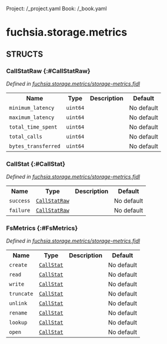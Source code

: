 Project: /_project.yaml
Book: /_book.yaml

# fuchsia.storage.metrics




## **STRUCTS**

### CallStatRaw {:#CallStatRaw}
*Defined in [fuchsia.storage.metrics/storage-metrics.fidl](https://fuchsia.googlesource.com/fuchsia/+/master/zircon/system/fidl/fuchsia-storage-metrics/storage-metrics.fidl#10)*





<table>
    <tr><th>Name</th><th>Type</th><th>Description</th><th>Default</th></tr><tr>
            <td><code>minimum_latency</code></td>
            <td>
                <code>uint64</code>
            </td>
            <td></td>
            <td>No default</td>
        </tr><tr>
            <td><code>maximum_latency</code></td>
            <td>
                <code>uint64</code>
            </td>
            <td></td>
            <td>No default</td>
        </tr><tr>
            <td><code>total_time_spent</code></td>
            <td>
                <code>uint64</code>
            </td>
            <td></td>
            <td>No default</td>
        </tr><tr>
            <td><code>total_calls</code></td>
            <td>
                <code>uint64</code>
            </td>
            <td></td>
            <td>No default</td>
        </tr><tr>
            <td><code>bytes_transferred</code></td>
            <td>
                <code>uint64</code>
            </td>
            <td></td>
            <td>No default</td>
        </tr>
</table>

### CallStat {:#CallStat}
*Defined in [fuchsia.storage.metrics/storage-metrics.fidl](https://fuchsia.googlesource.com/fuchsia/+/master/zircon/system/fidl/fuchsia-storage-metrics/storage-metrics.fidl#40)*





<table>
    <tr><th>Name</th><th>Type</th><th>Description</th><th>Default</th></tr><tr>
            <td><code>success</code></td>
            <td>
                <code><a class='link' href='../fuchsia.storage.metrics/index.html#CallStatRaw'>CallStatRaw</a></code>
            </td>
            <td></td>
            <td>No default</td>
        </tr><tr>
            <td><code>failure</code></td>
            <td>
                <code><a class='link' href='../fuchsia.storage.metrics/index.html#CallStatRaw'>CallStatRaw</a></code>
            </td>
            <td></td>
            <td>No default</td>
        </tr>
</table>

### FsMetrics {:#FsMetrics}
*Defined in [fuchsia.storage.metrics/storage-metrics.fidl](https://fuchsia.googlesource.com/fuchsia/+/master/zircon/system/fidl/fuchsia-storage-metrics/storage-metrics.fidl#50)*





<table>
    <tr><th>Name</th><th>Type</th><th>Description</th><th>Default</th></tr><tr>
            <td><code>create</code></td>
            <td>
                <code><a class='link' href='../fuchsia.storage.metrics/index.html#CallStat'>CallStat</a></code>
            </td>
            <td></td>
            <td>No default</td>
        </tr><tr>
            <td><code>read</code></td>
            <td>
                <code><a class='link' href='../fuchsia.storage.metrics/index.html#CallStat'>CallStat</a></code>
            </td>
            <td></td>
            <td>No default</td>
        </tr><tr>
            <td><code>write</code></td>
            <td>
                <code><a class='link' href='../fuchsia.storage.metrics/index.html#CallStat'>CallStat</a></code>
            </td>
            <td></td>
            <td>No default</td>
        </tr><tr>
            <td><code>truncate</code></td>
            <td>
                <code><a class='link' href='../fuchsia.storage.metrics/index.html#CallStat'>CallStat</a></code>
            </td>
            <td></td>
            <td>No default</td>
        </tr><tr>
            <td><code>unlink</code></td>
            <td>
                <code><a class='link' href='../fuchsia.storage.metrics/index.html#CallStat'>CallStat</a></code>
            </td>
            <td></td>
            <td>No default</td>
        </tr><tr>
            <td><code>rename</code></td>
            <td>
                <code><a class='link' href='../fuchsia.storage.metrics/index.html#CallStat'>CallStat</a></code>
            </td>
            <td></td>
            <td>No default</td>
        </tr><tr>
            <td><code>lookup</code></td>
            <td>
                <code><a class='link' href='../fuchsia.storage.metrics/index.html#CallStat'>CallStat</a></code>
            </td>
            <td></td>
            <td>No default</td>
        </tr><tr>
            <td><code>open</code></td>
            <td>
                <code><a class='link' href='../fuchsia.storage.metrics/index.html#CallStat'>CallStat</a></code>
            </td>
            <td></td>
            <td>No default</td>
        </tr>
</table>













